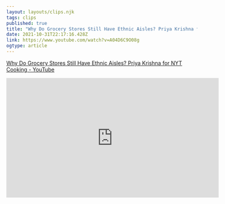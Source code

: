 ```yaml
---
layout: layouts/clips.njk 
tags: clips 
published: true 
title: "Why Do Grocery Stores Still Have Ethnic Aisles? Priya Krishna for NYT Cooking - YouTube" 
date: 2021-10-31T22:17:16.428Z 
link: https://www.youtube.com/watch?v=A04D6C9O08g 
ogtype: article 
---
```

[Why Do Grocery Stores Still Have Ethnic Aisles? Priya Krishna for NYT Cooking - YouTube](https://www.youtube.com/watch?v=A04D6C9O08g) 
<iframe width="560" height="315" src="https://www.youtube-nocookie.com/embed/A04D6C9O08g" title="YouTube video player" frameborder="0" allow="accelerometer; autoplay; clipboard-write; encrypted-media; gyroscope; picture-in-picture" allowfullscreen></iframe>
